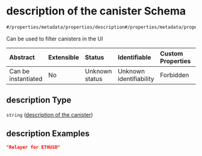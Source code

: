 # description of the canister Schema

```txt
#/properties/metadata/properties/description#/properties/metadata/properties/description
```

Can be used to filter canisters in the UI

| Abstract            | Extensible | Status         | Identifiable            | Custom Properties | Additional Properties | Access Restrictions | Defined In                                                                           |
| :------------------ | :--------- | :------------- | :---------------------- | :---------------- | :-------------------- | :------------------ | :----------------------------------------------------------------------------------- |
| Can be instantiated | No         | Unknown status | Unknown identifiability | Forbidden         | Allowed               | none                | [algorithm\_indexer.json\*](../../out/algorithm_indexer.json "open original schema") |

## description Type

`string` ([description of the canister](algorithm_indexer-properties-metadata-for-the-canister-properties-description-of-the-canister.md))

## description Examples

```json
"Relayer for ETHUSD"
```
